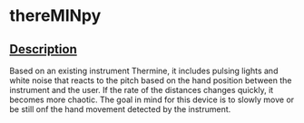 # thereMINpy

## [Description](https://github.com/aazucena/thereMINpy#description)

Based on an existing instrument Thermine, it includes pulsing lights and white noise that reacts to the pitch based on the hand position between the instrument and the user. If the rate of the distances changes quickly, it becomes more chaotic. The goal in mind for this device is to slowly move or be still onf the hand movement detected by the instrument.